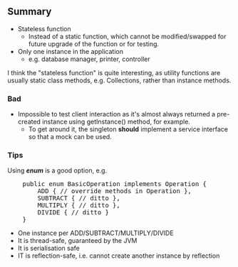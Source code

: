 ## Summary
- Stateless function
    - Instead of a static function, which cannot be modified/swapped for future upgrade of the function or for testing.
- Only one instance in the application
    - e.g. database manager, printer, controller

I think the "stateless function" is quite interesting, as utility functions are usually static class methods, e.g. Collections, rather than instance methods.

### Bad
- Impossible to test client interaction as it's almost always returned a pre-created instance using getInstance() method, for example.
    - To get around it, the singleton **should** implement a service interface so that a mock can be used.
  
### Tips
Using ***enum*** is a good option, e.g.
<pre>
    public enum BasicOperation implements Operation {
        ADD { // override methods in Operation },
        SUBTRACT { // ditto },
        MULTIPLY { // ditto },
        DIVIDE { // ditto }
    }
</pre>

- One instance per ADD/SUBTRACT/MULTIPLY/DIVIDE
- It is thread-safe, guaranteed by the JVM
- It is serialisation safe
- IT is reflection-safe, i.e. cannot create another instance by reflection
